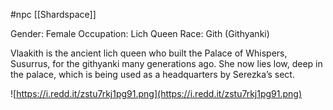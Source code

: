 #npc [[Shardspace]]

Gender: Female
Occupation: Lich Queen
Race: Gith (Githyanki)

Vlaakith is the ancient lich queen who built the Palace of Whispers, Susurrus, for the githyanki many generations ago. She now lies low, deep in the palace, which is being used as a headquarters by Serezka’s sect.

![https://i.redd.it/zstu7rkj1pg91.png](https://i.redd.it/zstu7rkj1pg91.png)